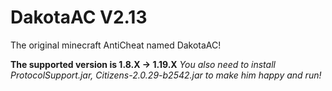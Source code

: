 # DakotaAC V2.13
The original minecraft AntiCheat named DakotaAC!

**The supported version is 1.8.X -> 1.19.X**
_You also need to install ProtocolSupport.jar, Citizens-2.0.29-b2542.jar to make him happy and run!_
